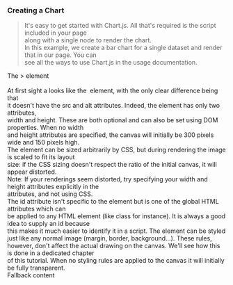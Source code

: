 ### Creating a Chart

>It's easy to get started with Chart.js. All that's required is the script included in your page  
along with a single <canvas> node to render the chart.   
In this example, we create a bar chart for a single dataset and render that in our page. You can   
see all the ways to use Chart.js in the usage documentation.  

><canvas id="myChart" width="400" height="400"></canvas>  
<script>  
var ctx = document.getElementById('myChart').getContext('2d');  
var myChart = new Chart(ctx, {  
    type: 'bar',  
    data: {  
        labels: ['Red', 'Blue', 'Yellow', 'Green', 'Purple', 'Orange'],  
        datasets: [{  
            label: '# of Votes',
            data: [12, 19, 3, 5, 2, 3],  
            backgroundColor: [  
                'rgba(255, 99, 132, 0.2)',  
                'rgba(54, 162, 235, 0.2)',  
                'rgba(255, 206, 86, 0.2)',  
                'rgba(75, 192, 192, 0.2)',  
                'rgba(153, 102, 255, 0.2)',  
                'rgba(255, 159, 64, 0.2)'  
            ],  
            borderColor: [  
                'rgba(255, 99, 132, 1)',  
                'rgba(54, 162, 235, 1)',  
                'rgba(255, 206, 86, 1)',  
                'rgba(75, 192, 192, 1)',  
                'rgba(153, 102, 255, 1)',    
                'rgba(255, 159, 64, 1)'  
            ],  
            borderWidth: 1  
        }]  
    },  
    options: {  
        scales: {  
            yAxes: [{  
                ticks: {  
                    beginAtZero: true  
                }  
            }]  
        }  
    }  
});  
</script>  

The ><canvas> element    
<canvas id="tutorial" width="150" height="150"></canvas>  
At first sight a <canvas> looks like the <img> element, with the only clear difference being that    
it doesn't have the src and alt attributes. Indeed, the <canvas> element has only two attributes,   
  width and height. These are both optional and can also be set using DOM properties. When no width   
  and height attributes are specified, the canvas will initially be 300 pixels wide and 150 pixels high.   
  The element can be sized arbitrarily by CSS, but during rendering the image is scaled to fit its layout   
  size: if the CSS sizing doesn't respect the ratio of the initial canvas, it will appear distorted.  
Note: If your renderings seem distorted, try specifying your width and height attributes explicitly in the  
<canvas> attributes, and not using CSS.  
The id attribute isn't specific to the <canvas> element but is one of the global HTML attributes which can   
be applied to any HTML element (like class for instance). It is always a good idea to supply an id because  
this makes it much easier to identify it in a script.
The <canvas> element can be styled just like any normal image (margin, border, background…). These rules,   
however, don't affect the actual drawing on the canvas. We'll see how this is done in a dedicated chapter   
of this tutorial. When no styling rules are applied to the canvas it will initially be fully transparent.  
Fallback content  
